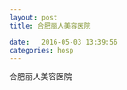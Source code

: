 ```yaml
--- 
layout: post 
title: 合肥丽人美容医院

date:   2016-05-03 13:39:56 
categories: hosp 
--- 
```

   
合肥丽人美容医院
